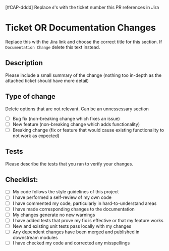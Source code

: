 [#CAP-dddd]
Replace `d`'s with the ticket number this PR references in Jira

# Ticket OR Documentation Changes
Replace this with the Jira link and choose the correct title for this section. If `Documentation Change` delete this text instead.

## Description
Please include a small summary of the change (nothing too in-depth as the attached ticket should have more detail)

## Type of change
Delete options that are not relevant. Can be an unnessessary section

- [ ] Bug fix (non-breaking change which fixes an issue)
- [ ] New feature (non-breaking change which adds functionality)
- [ ] Breaking change (fix or feature that would cause existing functionality to not work as expected)

## Tests
Please describe the tests that you ran to verify your changes.

## Checklist:
- [ ] My code follows the style guidelines of this project
- [ ] I have performed a self-review of my own code
- [ ] I have commented my code, particularly in hard-to-understand areas
- [ ] I have made corresponding changes to the documentation
- [ ] My changes generate no new warnings
- [ ] I have added tests that prove my fix is effective or that my feature works
- [ ] New and existing unit tests pass locally with my changes
- [ ] Any dependent changes have been merged and published in downstream modules
- [ ] I have checked my code and corrected any misspellings
